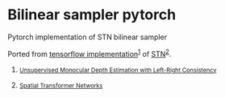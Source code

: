 # Bilinear sampler pytorch
Pytorch implementation of STN bilinear sampler 

Ported from [tensorflow implementation](https://github.com/mrharicot/monodepth/blob/master/bilinear_sampler.py)<sup id="a1">[1](#f1)</sup> of [STN](https://github.com/daviddao/spatial-transformer-tensorflow/blob/master/spatial_transformer.py)<sup id="a2">[2](#f2)</sup>.

1. <small id="f1"> [Unsupervised Monocular Depth Estimation with Left-Right Consistency](https://arxiv.org/pdf/1609.03677.pdf)   </small>

2. <small id="f2"> [Spatial Transformer Networks](https://arxiv.org/pdf/1506.02025.pdf)  </small>

